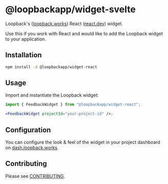 # @loopbackapp/widget-svelte

Loopback's ([loopback.works](https://loopback.works)) React ([react.dev](https://react.dev)) widget.

Use this if you work with React and would like to add the Loopback widget to your application.

## Installation

```bash
npm install -d @loopbackapp/widget-react
```

## Usage

Import and instantiate the Loopback widget:

```jsx
import { FeedbackWidget } from "@loopbackapp/widget-react";

<FeedbackWidget projectId="your-project-id" />;
```

## Configuration

You can configure the look & feel of the widget in your project dashboard on [dash.loopback.works](https://dash.loopback.works).

## Contributing

Please see [CONTRIBUTING](https://github.com/LoopbackApp/widgets/blob/main/packages/widget-react/CONTRIBUTING.md).
